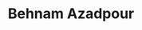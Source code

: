 ---
layout: page
title: Behnam Azadpour
description: Now PhD student at Brigham Young University<br>MS, Chemical Engineering (2023-2024) #<br>MS, Materials Sci. & Eng., Sharif University of Technology (2021)<br>BS, Metallurgy and Materials Engineering, University of Tehran (2018)
img: assets/img/behnam.jpg
redirect: 
importance: 1
category: Alumni
horizontal: true
---